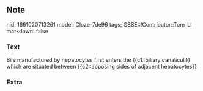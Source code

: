 ## Note
nid: 1661020713261
model: Cloze-7de96
tags: GSSE::!Contributor::Tom_Li
markdown: false

### Text
<div>
  Bile manufactured by hepatocytes first enters the {{c1::biliary
  canaliculi}} which are situated between {{c2::apposing sides of
  adjacent hepatocytes}}
</div>

### Extra

